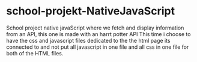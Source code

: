 # school-projekt-NativeJavaScript
School project native javaScript where we fetch and display information from an API, this one is made with an harrt potter API 
This time i choose to have the css and javascript files dedicated to the the html page its connected to and not put all javascript in one file and all css in one file for both of the HTML files. 
